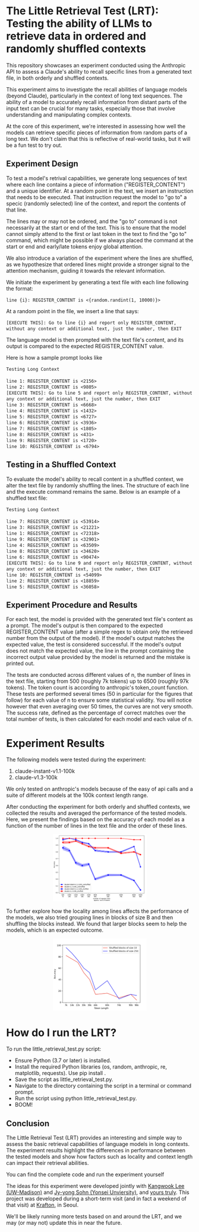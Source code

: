# The Little Retrieval Test (LRT): Testing the ability of LLMs to retrieve data in ordered and randomly shuffled contexts



This repository showcases an experiment conducted using the Anthropic API to assess a Claude's ability to recall specific lines from a generated text file, in both orderly and shuffled contexts.

This experiment aims to investigate the recall abilities of language models (beyond Claude), particularly in the context of long text sequences. The ability of a model to accurately recall  information from distant parts of the input text can be crucial for many tasks, especially those that involve understanding and manipulating complex contexts.

At the core of this experiment, we're interested in assessing how well the models can retrieve specific pieces of information from random parts of a long text. We don't claim that this is reflective of real-world tasks, but it will be a fun test to try out.

## Experiment Design

To test a model's retrival capabilities, we generate long sequences of text where each line contains a piece of information ("REGISTER_CONTENT") and a unique identifier. At a random point in the text, we insert an instruction that needs to be executed. That instruction request the model to "go to" a specic (randomly selected) line of the context, and report the contents of that line.

The lines may or may not be ordered, and the "go to" command is not necessarily at the start or end of the text. This is to ensure that the model cannot simply attend to the first or last token in the text to find the "go to" command, which might be possible if we always placed the command at the start or end and early/late tokens enjoy global attention.

We also introduce a variation of the experiment where the lines are shuffled, as we hypothesize that ordered lines might provide a stronger signal to the attention mechanism, guiding it towards the relevant information. 

We initiate the experiment by generating a text file with each line following the format:

```
line {i}: REGISTER_CONTENT is <{random.randint(1, 10000)}>
```

At a random point in the file, we insert a line that says:

```
[EXECUTE THIS]: Go to line {i} and report only REGISTER_CONTENT, without any context or additional text, just the number, then EXIT
```

The language model is then prompted with the text file's content, and its output is compared to the expected REGISTER_CONTENT value.

Here is how a sample prompt looks like

```
Testing Long Context

line 1: REGISTER_CONTENT is <2156>
line 2: REGISTER_CONTENT is <9805>
[EXECUTE THIS]: Go to line 5 and report only REGISTER_CONTENT, without any context or additional text, just the number, then EXIT
line 3: REGISTER_CONTENT is <6668>
line 4: REGISTER_CONTENT is <1432>
line 5: REGISTER_CONTENT is <6727>
line 6: REGISTER_CONTENT is <3936>
line 7: REGISTER_CONTENT is <1805>
line 8: REGISTER_CONTENT is <431>
line 9: REGISTER_CONTENT is <1720>
line 10: REGISTER_CONTENT is <6794>

```

## Testing in a Shuffled Context

To evaluate the model's ability to recall content in a shuffled context, we alter the text file by randomly shuffling the lines. The structure of each line and the execute command remains the same. Below is an example of a shuffled text file:

```
Testing Long Context

line 7: REGISTER_CONTENT is <53914>
line 3: REGISTER_CONTENT is <21221>
line 1: REGISTER_CONTENT is <72318>
line 9: REGISTER_CONTENT is <32901>
line 4: REGISTER_CONTENT is <63509>
line 8: REGISTER_CONTENT is <34620>
line 6: REGISTER_CONTENT is <90474>
[EXECUTE THIS]: Go to line 9 and report only REGISTER_CONTENT, without any context or additional text, just the number, then EXIT
line 10: REGISTER_CONTENT is <54099>
line 2: REGISTER_CONTENT is <18859>
line 5: REGISTER_CONTENT is <36058>
```

## Experiment Procedure and Results

For each test, the model is provided with the generated text file's content as a prompt. The model's output is then compared to the expected REGISTER_CONTENT value (after a simple regex to obtain only the retrieved number from the output of the model). If the model's output matches the expected value, the test is considered successful. If the model's output does not match the expected value, the line in the prompt containing the incorrect output value provided by the model is returned and the mistake is printed out.

The tests are conducted across different values of n, the number of lines in the text file, starting from 500 (roughly 7k tokens) up to 6500 (roughly 97k tokens). The token count is according to anthropic's token_count function. These tests are performed several times (50 in particular for the figures that follow) for each value of n to ensure some statistical validity. You will notice however that even averaging over 50 times, the curves are not very smooth. The success rate, defined as the percentage of correct matches over the total number of tests, is then calculated for each model and each value of n.


# Experiment Results



The following models were tested during the experiment:

1. claude-instant-v1.1-100k
2. claude-v1.3-100k

We only tested on anthropic's models because of the easy of api calls and a suite of different models at the 100k context length range.

After conducting the experiment for both orderly and shuffled contexts, we collected the results and averaged the performance of the tested models. Here, we present the findings based on the accuracy of each model as a function of the number of lines in the text file and the order of these lines.

<p align="center">
<img src="images/retrieval_accuracy.png" alt="Retrieval Accuracy vs input size" width="50%">
</p>

To further explore how the locality among lines affects the performance of the models, we also tried grouping lines in blocks of size B and then shuffling the blocks instead. We found that larger blocks seem to help the models, which is an expected outcome.

<p align="center">
<img src="images/block_shuffle.png" alt="Retrieval accuracy for two kinds of blocked shuffling" width="50%">
</p>

# How do I run the LRT?

To run the little_retrieval_test.py script:

- Ensure Python (3.7 or later) is installed.
- Install the required Python libraries (os, random, anthropic, re, matplotlib, requests). Use pip install <library-name>.
- Save the script as little_retrieval_test.py.
- Navigate to the directory containing the script in a terminal or command prompt.
- Run the script using python little_retrieval_test.py.
- BOOM! 

## Conclusion

The Little Retrieval Test (LRT) provides an interesting and simple way to assess the basic retrieval capabilities of language models in long contexts. The experiment results highlight the differences in performance between the tested models and show how factors such as locality and context length can impact their retrieval abilities.

You can find the complete code and run the experiment yourself

The ideas for this experiment were developed jointly with [Kangwook Lee (UW-Madison)](https://kangwooklee.com) and [Jy-yong Sohn (Yonsei Unviersity)](https://itml.yonsei.ac.kr/professor), and [yours truly](https://papail.io). This project was developed during a short-term visit (and in fact a weekend of that visit) at [Krafton](https://www.krafton.com), in Seoul.

We'll be likely running more tests based on and around the LRT, and we may (or may not) update this in near the future.


